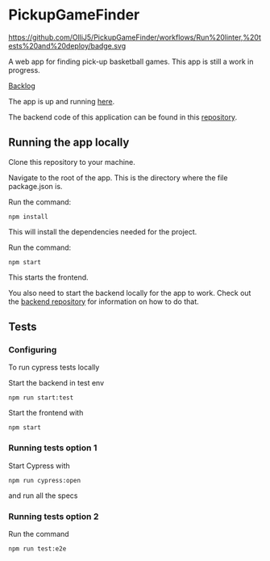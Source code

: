 # PickupGameFinder

https://github.com/OlliJ5/PickupGameFinder/workflows/Run%20linter,%20tests%20and%20deploy/badge.svg

A web app for finding pick-up basketball games. This app is still a work in progress.

[Backlog](https://docs.google.com/spreadsheets/d/1VMyOqbmccVdbq__0r0rGO4KeEypxb-fd2tGXDbRVQhc/edit#gid=0)

The app is up and running [here](https://ollij5.github.io/PickupGameFinder/).

The backend code of this application can be found in this [repository](https://github.com/OlliJ5/PickupGameFinder-back).

## Running the app locally
Clone this repository to your machine.

Navigate to the root of the app. This is the directory where the file package.json is.

Run the command:
```
npm install
```
This will install the dependencies needed for the project.

Run the command:
```
npm start
```
This starts the frontend.

You also need to start the backend locally for the app to work.
Check out the [backend repository](https://github.com/OlliJ5/PickupGameFinder-back) for information on how to do that.

## Tests

### Configuring

To run cypress tests locally

Start the backend in test env

```
npm run start:test
```

Start the frontend with

```
npm start
```

### Running tests option 1

Start Cypress with

```
npm run cypress:open
```

and run all the specs

### Running tests option 2

Run the command
```
npm run test:e2e
```
